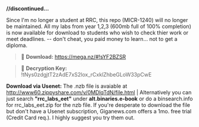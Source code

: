 **//discontinued...**

Since I'm no longer a student at RRC, this repo (MICR-1240) will no longer be maintained. All my labs from year 1,2,3 (600mb full of 100% completion) is now available for download to students who wish to check thier work or meet deadlines. -- don't cheat, you paid money to learn... not to get a diploma. 
>:paperclip: **Download:** https://mega.nz/#!sYF2BZSR

>:key: **Decryption Key:** !tNys0zdgjtT2zAdE7xS2lox_rCxklZhbeGLoW33pCwE

**Download via Usenet:** The .nzb file is avaiable at http://www60.zippyshare.com/v/0MDlqTdN/file.html | Alternatively you can just search **"rrc_labs_eet"** under **alt.binaries.e-book** or do a binsearch.info for rrc_labs_eet.zip for the nzb file. If you're desperate to download the file but don't have a Usenet subscription, Giganews.com offers a 1mo. free trial (Credit Card req.). I highly suggest you try them out.
